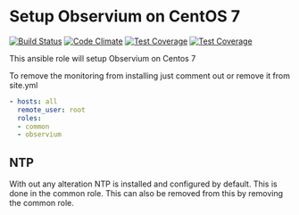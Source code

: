 # Setup Observium on CentOS 7

[![Build Status](https://travis-ci.org/Findarato/ansible-CentOS7-Observium.svg?branch=master)](https://travis-ci.org/Findarato/ansible-CentOS7-Observium) [![Code Climate](https://codeclimate.com/github/Findarato/ansible-CentOS7-Observium/badges/gpa.svg)](https://codeclimate.com/github/Findarato/ansible-CentOS7-Observium) [![Test Coverage](https://codeclimate.com/github/Findarato/ansible-CentOS7-Observium/badges/coverage.svg)](https://codeclimate.com/github/Findarato/ansible-CentOS7-Observium/coverage) [![Test Coverage](https://codeclimate.com/github/Findarato/ansible-CentOS7-Observium/badges/coverage.svg)](https://codeclimate.com/github/Findarato/ansible-CentOS7-Observium/coverage)

This ansible role will setup Observium on Centos 7

To remove the monitoring from installing just comment out or remove it from site.yml

```yaml
- hosts: all
  remote_user: root
  roles:
  - common
  - observium
```

## NTP

With out any alteration NTP is installed and configured by default. This is done in the common role. This can also be removed from this by removing the common role.
